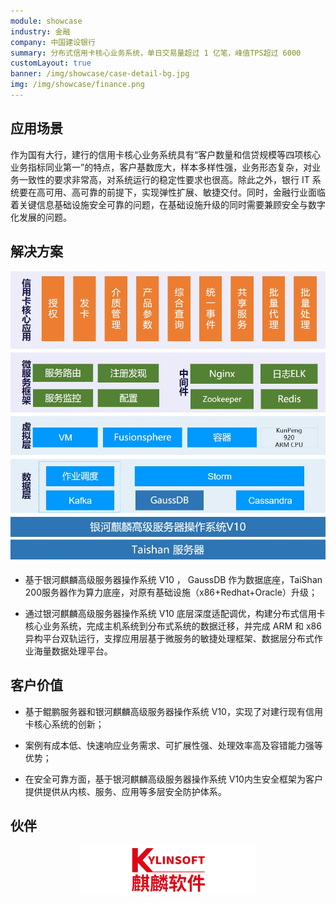 ```yaml
---
module: showcase
industry: 金融
company: 中国建设银行
summary: 分布式信用卡核心业务系统，单日交易量超过 1 亿笔，峰值TPS超过 6000
customLayout: true
banner: /img/showcase/case-detail-bg.jpg
img: /img/showcase/finance.png
---
```


<div class="markdown">

## 应用场景

作为国有大行，建行的信用卡核心业务系统具有“客户数量和信贷规模等四项核心业务指标同业第一”的特点，客户基数庞大，样本多样性强，业务形态复杂，对业务一致性的要求非常高，对系统运行的稳定性要求也很高。除此之外，银行 IT 系统要在高可用、高可靠的前提下，实现弹性扩展、敏捷交付。同时，金融行业面临着关键信息基础设施安全可靠的问题，在基础设施升级的同时需要兼顾安全与数字化发展的问题。

## 解决方案

<div align="center"><img src="./f1.jpg"/></div>

- 基于银河麒麟高级服务器操作系统 V10 ， GaussDB 作为数据底座，TaiShan 200服务器作为算力底座，对原有基础设施（x86+Redhat+Oracle）升级；

- 通过银河麒麟高级服务器操作系统 V10 底层深度适配调优，构建分布式信用卡核心业务系统，完成主机系统到分布式系统的数据迁移，并完成 ARM 和 x86 异构平台双轨运行，支撑应用层基于微服务的敏捷处理框架、数据层分布式作业海量数据处理平台。

## 客户价值

- 基于鲲鹏服务器和银河麒麟高级服务器操作系统 V10，实现了对建行现有信用卡核心系统的创新；

- 案例有成本低、快速响应业务需求、可扩展性强、处理效率高及容错能力强等优势；

- 在安全可靠方面，基于银河麒麟高级服务器操作系统 V10内生安全框架为客户提供提供从内核、服务、应用等多层安全防护体系。

## 伙伴

<div align="center"><img src="./qiling.png"/></div>

</div>
